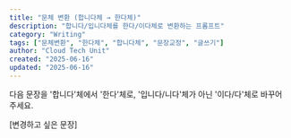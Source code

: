 ```yaml
---
title: "문체 변환 (합니다체 → 한다체)"
description: "합니다/입니다체를 한다/이다체로 변환하는 프롬프트"
category: "Writing"
tags: ["문체변환", "한다체", "합니다체", "문장교정", "글쓰기"]
author: "Cloud Tech Unit"
created: "2025-06-16"
updated: "2025-06-16"
---
```


다음 문장을 '합니다'체에서 '한다'체로, '입니다/니다'체가 아닌 '이다/다'체로 바꾸어 주세요.

[변경하고 싶은 문장]
